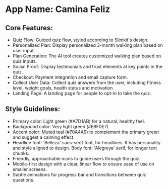 # **App Name**: Camina Feliz

## Core Features:

- Quiz Flow: Guided quiz flow, styled according to Slimkit's design.
- Personalized Plan: Display personalized 3-month walking plan based on user input.
- Plan Generation: The AI tool creates customized walking plan based on quiz inputs.
- Social Proof: Display testimonials and trust elements at key points in the quiz.
- Checkout: Payment integration and email capture form.
- Collect User Data: Collect quiz answers from the user, including fitness level, weight goals, health status and motivation.
- Landing Page: A landing page for people to opt-in to take the quiz.

## Style Guidelines:

- Primary color: Light green (#A7D1AB) for a natural, healthy feel.
- Background color: Very light green (#E8F0E7). 
- Accent color: Muted teal (#70A4A9) to complement the primary green and suggest a calming effect.
- Headline font: 'Belleza' sans-serif font, for headlines. It has personality and style aligned to design. Body font: 'Alegreya' serif, for longer text chunks.
- Friendly, approachable icons to guide users through the quiz.
- Mobile-first design with a clear, linear flow to ensure ease of use on smaller screens.
- Subtle animations for progress bar and transitions between quiz questions.